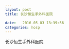 ```yaml
--- 
layout: post 
title: 长沙恒生手外科医院

date:   2016-05-03 13:39:56 
categories: hosp 
--- 
```

   
长沙恒生手外科医院
